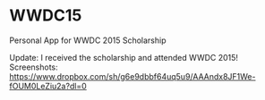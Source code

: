# WWDC15
Personal App for WWDC 2015 Scholarship

Update: I received the scholarship and attended WWDC 2015!  
Screenshots: https://www.dropbox.com/sh/g6e9dbbf64uq5u9/AAAndx8JF1We-fOUM0LeZiu2a?dl=0
